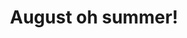 ---
title: August oh summer!
emoji: ⛱️
emojipedia: https://emojipedia.org/umbrella-on-ground/
month: 8
---